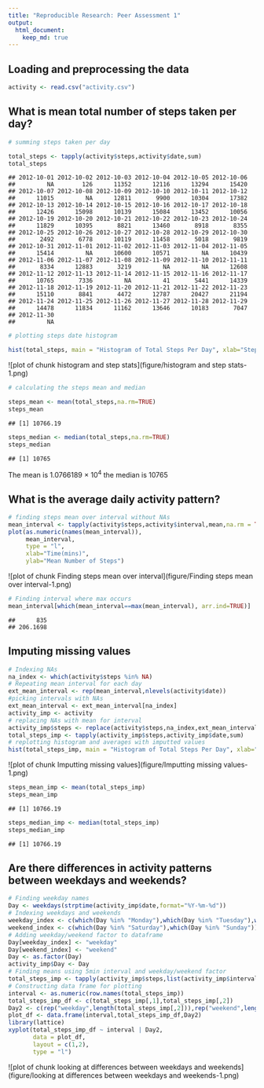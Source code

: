 ```yaml
---
title: "Reproducible Research: Peer Assessment 1"
output: 
  html_document:
    keep_md: true
---
```



## Loading and preprocessing the data


```r
activity <- read.csv("activity.csv")
```

## What is mean total number of steps taken per day?


```r
# summing steps taken per day

total_steps <- tapply(activity$steps,activity$date,sum) 
total_steps 
```

```
## 2012-10-01 2012-10-02 2012-10-03 2012-10-04 2012-10-05 2012-10-06 
##         NA        126      11352      12116      13294      15420 
## 2012-10-07 2012-10-08 2012-10-09 2012-10-10 2012-10-11 2012-10-12 
##      11015         NA      12811       9900      10304      17382 
## 2012-10-13 2012-10-14 2012-10-15 2012-10-16 2012-10-17 2012-10-18 
##      12426      15098      10139      15084      13452      10056 
## 2012-10-19 2012-10-20 2012-10-21 2012-10-22 2012-10-23 2012-10-24 
##      11829      10395       8821      13460       8918       8355 
## 2012-10-25 2012-10-26 2012-10-27 2012-10-28 2012-10-29 2012-10-30 
##       2492       6778      10119      11458       5018       9819 
## 2012-10-31 2012-11-01 2012-11-02 2012-11-03 2012-11-04 2012-11-05 
##      15414         NA      10600      10571         NA      10439 
## 2012-11-06 2012-11-07 2012-11-08 2012-11-09 2012-11-10 2012-11-11 
##       8334      12883       3219         NA         NA      12608 
## 2012-11-12 2012-11-13 2012-11-14 2012-11-15 2012-11-16 2012-11-17 
##      10765       7336         NA         41       5441      14339 
## 2012-11-18 2012-11-19 2012-11-20 2012-11-21 2012-11-22 2012-11-23 
##      15110       8841       4472      12787      20427      21194 
## 2012-11-24 2012-11-25 2012-11-26 2012-11-27 2012-11-28 2012-11-29 
##      14478      11834      11162      13646      10183       7047 
## 2012-11-30 
##         NA
```

```r
# plotting steps date histogram

hist(total_steps, main = "Histogram of Total Steps Per Day", xlab="Steps", ylab="Frequency")
```

![plot of chunk histogram and step stats](figure/histogram and step stats-1.png) 

```r
# calculating the steps mean and median

steps_mean <- mean(total_steps,na.rm=TRUE)
steps_mean
```

```
## [1] 10766.19
```

```r
steps_median <- median(total_steps,na.rm=TRUE)
steps_median
```

```
## [1] 10765
```
The mean is 1.0766189 &times; 10<sup>4</sup> the median is 10765

## What is the average daily activity pattern?


```r
# finding steps mean over interval without NAs
mean_interval <- tapply(activity$steps,activity$interval,mean,na.rm = TRUE)
plot(as.numeric(names(mean_interval)),
     mean_interval,
     type = "l",
     xlab="Time(mins)",
     ylab="Mean Number of Steps")
```

![plot of chunk Finding steps mean over interval](figure/Finding steps mean over interval-1.png) 

```r
# Finding interval where max occurs
mean_interval[which(mean_interval==max(mean_interval), arr.ind=TRUE)]
```

```
##      835 
## 206.1698
```

## Imputing missing values


```r
# Indexing NAs
na_index <- which(activity$steps %in% NA)   
# Repeating mean interval for each day
ext_mean_interval <- rep(mean_interval,nlevels(activity$date))    
#picking intervals with NAs
ext_mean_interval <- ext_mean_interval[na_index]     
activity_imp <- activity
# replacing NAs with mean for interval
activity_imp$steps <- replace(activity$steps,na_index,ext_mean_interval)   
total_steps_imp <- tapply(activity_imp$steps,activity_imp$date,sum)
# replotting histogram and averages with imputted values
hist(total_steps_imp, main = "Histogram of Total Steps Per Day", xlab="Steps", ylab="Frequency")
```

![plot of chunk Imputting missing values](figure/Imputting missing values-1.png) 

```r
steps_mean_imp <- mean(total_steps_imp)
steps_mean_imp
```

```
## [1] 10766.19
```

```r
steps_median_imp <- median(total_steps_imp)
steps_median_imp
```

```
## [1] 10766.19
```

## Are there differences in activity patterns between weekdays and weekends?


```r
# Finding weekday names
Day <- weekdays(strptime(activity_imp$date,format="%Y-%m-%d"))
# Indexing weekdays and weekends
weekday_index <- c(which(Day %in% "Monday"),which(Day %in% "Tuesday"),which(Day %in% "Wednesday"),which(Day %in% "Thursday"),which(Day %in% "Friday")) # finding index of weekdays
weekend_index <- c(which(Day %in% "Saturday"),which(Day %in% "Sunday")) 
# Adding weekday/weekend factor to dataframe
Day[weekday_index] <- "weekday"
Day[weekend_index] <- "weekend"
Day <- as.factor(Day)
activity_imp$Day <- Day
# Finding means using 5min interval and weekday/weekend factor
total_steps_imp <- tapply(activity_imp$steps,list(activity_imp$interval,activity_imp$Day),mean)
# Constructing data frame for plotting
interval <- as.numeric(row.names(total_steps_imp))
total_steps_imp_df <- c(total_steps_imp[,1],total_steps_imp[,2])
Day2 <- c(rep("weekday",length(total_steps_imp[,2])),rep("weekend",length(total_steps_imp[,2])))
plot_df <- data.frame(interval,total_steps_imp_df,Day2)
library(lattice)
xyplot(total_steps_imp_df ~ interval | Day2, 
       data = plot_df, 
       layout = c(1,2),
       type = "l")
```

![plot of chunk looking at differences between weekdays and weekends](figure/looking at differences between weekdays and weekends-1.png) 
